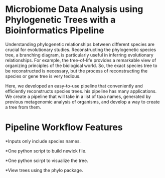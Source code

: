 # Microbiome Data Analysis using Phylogenetic Trees with a Bioinformatics Pipeline
Understanding phylogenetic relationships between different species are crucial for evolutionary studies. Reconstructing the phylogenetic species tree, a branching diagram, is particularly useful in inferring evolutionary relationships. For example, the tree-of-life provides a remarkable view of organizing principles of the biological world. So, the exact species tree to be reconstructed is necessary, but the process of reconstructing the species or gene tree is very tedious.

Here, we developed an easy-to-use pipeline that conveniently and efficiently reconstructs species trees. his pipeline has many applications. We create a pipeline that will take in a list of taxa names, generated by previous metagenomic analysis of organisms, and develop a way to create a tree from them. 


# Pipeline Workflow Features

*Inputs only include species names.

*One python script to build newick file.

*One python scirpt to visualize the tree.

*View trees using the phylo package.
